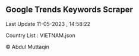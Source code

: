 

## Google Trends Keywords Scraper 
 
Last Update 11-05-2023 , 14:58:22

Country List :
VIETNAM.json



© Abdul Muttaqin 

